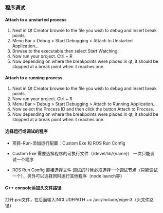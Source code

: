 ### 程序调试

#### Attach to a unstarted process

1. Next in Qt Creator browse to the file you wish to debug and insert break points.
2. Menu Bar > Debug > Start Debugging > Attach to Unstarted Application...
3. Browse to the executable then select Start Watching.
4. Now run your project. Ctrl + R
5. Now depending on where the breakpoints were placed in qt, it should be stopped at a break point when it reaches one.

#### Attach to a running process

1. Next in Qt Creator browse to the file you wish to debug and insert break points.
2. Now run your project. Ctrl + R
3. Menu Bar > Debug > Start Debugging > Attach to Running Application...
4. Now select the Process ID and then click the button Attach to Process.
5. Now depending on where the breakpoints were placed in qt, it should be stopped at a break point when it reaches one.



#### 选择运行或调试的程序

* 项目-Run-添加运行配置：Custom Exe 和 ROS Run Config

* Custom Exe 需要选择程序的可执行文件（/devel/lib/{name}） 一次只能调试一个程序
* ROS Run Config 直接选择文件 调试的时候必须选择一个调试节点（只能调试一个），另外可以选择同时运行其他程序（node launch等）



#### C++ console添加头文件路径

打开.pro文件，在后面输入INCLUDEPATH += /usr/include/eigen3（头文件路径）